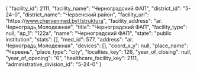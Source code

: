 {
    "facility_id": 2111,
    "facility_name": "Черноградский ФАП",
    "district_id": "5-24-0",
    "district_name": "Червенский район",
    "facility_url": "https:\/\/www.chervenmed.by\/struktura",
    "facility_address": "аг. Черноградь,Молодежная",
    "title": "Черноградский ФАП",
    "facility_type": null,
    "ap_1": "122а",
    "name": "Черноградский ФАП",
    "state": "public institution",
    "stats": [],
    "med_id": 577,
    "address": "аг. Черноградь,Молодежная",
    "devices": [],
    "coord_x_y": null,
    "place_name": "Червень",
    "place_type": "city",
    "localties_key": 126,
    "year_of_closing": null,
    "year_of_opening": "0",
    "healthcare_facility_key": 2111,
    "administrative_division_id": "5-24-0"
}
